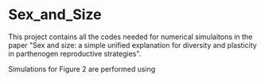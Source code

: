# Sex_and_Size
This project contains all the codes needed for numerical simulaitons in the paper "Sex and size: a simple unified explanation for diversity and plasticity in parthenogen reproductive strategies".

Simulations for Figure 2 are performed using 
